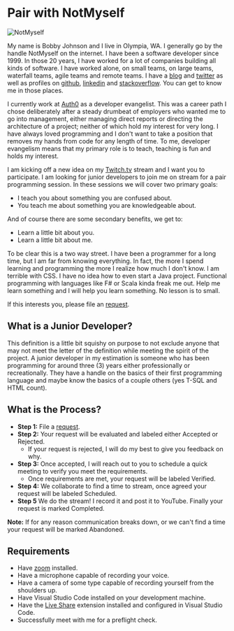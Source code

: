 # Pair with NotMyself

![NotMyself](https://user-images.githubusercontent.com/73120/53702347-cb910100-3dba-11e9-9af7-78aa92aef95e.JPG)

My name is Bobby Johnson and I live in Olympia, WA. I generally go by the handle NotMyself on the internet. I have been a software developer since 1999. In those 20 years, I have worked for a lot of companies building all kinds of software. I have worked alone, on small teams, on large teams, waterfall teams, agile teams and remote teams. I have a [blog](https://iamnotmyself.com/) and [twitter](https://twitter.com/NotMyself) as well as profiles on [github](https://github.com/NotMyself), [linkedin](https://www.linkedin.com/in/notmyself74/) and [stackoverflow](https://stackoverflow.com/users/303/notmyself). You can get to know me in those places.

I currently work at [Auth0](https://auth0.com/) as a developer evangelist. This was a career path I chose deliberately after a steady drumbeat of employers who wanted me to go into management, either managing direct reports or directing the architecture of a project; neither of which hold my interest for very long. I have always loved programming and I don't want to take a position that removes my hands from code for any length of time.  To me, developer evangelism means that my primary role is to teach, teaching is fun and holds my interest.

I am kicking off a new idea on my [Twitch.tv](https://notmyself.livecoders.dev) stream and I want you to participate. I am looking for junior developers to join me on stream for a pair programming session. In these sessions we will cover two primary goals: 

- I teach you about something you are confused about.
- You teach me about something you are knowledgeable about.

And of course there are some secondary benefits, we get to:

- Learn a little bit about you.
- Learn a little bit about me.

To be clear this is a two way street. I have been a programmer for a long time, but I am far from knowing everything. In fact, the more I spend learning and programming the more I realize how much I don't know. I am terrible with CSS. I have no idea how to even start a Java project. Functional programming with languages like F# or Scala kinda freak me out. Help me learn something and I will help you learn something. No lesson is to small.

If this interests you, please file an [request](https://github.com/NotMyself/pair-with-me/issues/new?assignees=NotMyself&labels=New&template=request.md&title=Name+-+Topic+-+Language).

## What is a Junior Developer?

This definition is a little bit squishy on purpose to not exclude anyone that may not meet the letter of the definition while meeting the spirit of the project. A junior developer in my estimation is someone who has been programming for around three (3) years either professionally or recreationally. They have a handle on the basics of their first programming language and maybe know the basics of a couple others (yes T-SQL and HTML count).

## What is the Process?

- **Step 1:** File a [request](https://github.com/NotMyself/pair-with-me/issues/new?assignees=NotMyself&labels=New&template=request.md&title=Name+-+Topic+-+Language).
- **Step 2:** Your request will be evaluated and labeled either Accepted or Rejected.
  - If your request is rejected, I will do my best to give you feedback on why.
- **Step 3:** Once accepted, I will reach out to you to schedule a quick meeting to verify you meet the requirements.
  - Once requirements are met, your request will be labeled Verified.
- **Step 4:** We collaborate to find a time to stream, once agreed your request will be labeled Scheduled.
- **Step 5** We do the stream! I record it and post it to YouTube. Finally your request is marked Completed.

**Note:** If for any reason communication breaks down, or we can't find a time your request will be marked Abandoned.

## Requirements

- Have [zoom](https://zoom.us/) installed.
- Have a microphone capable of recording your voice.
- Have a camera of some type capable of recording yourself from the shoulders up.
- Have Visual Studio Code installed on your development machine.
- Have the [Live Share](https://marketplace.visualstudio.com/items?itemName=MS-vsliveshare.vsliveshare) extension installed and configured in Visual Studio Code.
- Successfully meet with me for a preflight check.

